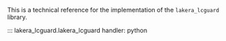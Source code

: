 This is a technical reference for the implementation of the `lakera_lcguard` library.

::: lakera_lcguard.lakera_lcguard
handler: python
